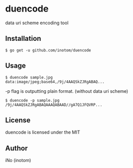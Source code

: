 # duencode

data uri scheme encoding tool

## Installation

```
$ go get -u github.com/inotom/duencode
```

## Usage

```
$ duencode sample.jpg
data:image/jpeg;base64,/9j/4AAQSkZJRgABAQ...
```

-p flag is outputting plain format. (without data uri scheme)

```
$ duencode -p sample.jpg
/9j/4AAQSkZJRgABAQAAAQABAAD//gA7Q1JFQVRP...
```

## License

duencode is licensed under the MIT

## Author
iNo (inotom)
